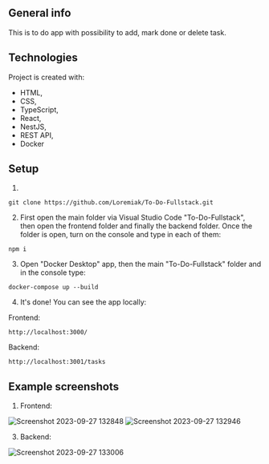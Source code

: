 ## General info

This is to do app with possibility to add, mark done or delete task.

## Technologies

Project is created with:

- HTML,
- CSS,
- TypeScript,
- React,
- NestJS,
- REST API,
- Docker

## Setup

1.

```
git clone https://github.com/Loremiak/To-Do-Fullstack.git
```

2. First open the main folder via Visual Studio Code "To-Do-Fullstack", then open the frontend folder and finally the backend folder. Once the folder is open, turn on the console and type in each of them:

```
npm i
```

3. Open "Docker Desktop" app, then the main "To-Do-Fullstack" folder and in the console type:

```
docker-compose up --build
```

4. It's done! You can see the app locally:

Frontend:

```
http://localhost:3000/
```

Backend:

```
http://localhost:3001/tasks
```

## Example screenshots

1. Frontend:

![Screenshot 2023-09-27 132848](https://github.com/Loremiak/To-Do-Fullstack/assets/99645860/8ca86b16-ede7-4d34-b40b-0314e5d72984)
![Screenshot 2023-09-27 132946](https://github.com/Loremiak/To-Do-Fullstack/assets/99645860/a5bfb945-c5e2-41d9-8f20-a523e89480bc)


3. Backend:

![Screenshot 2023-09-27 133006](https://github.com/Loremiak/To-Do-Fullstack/assets/99645860/97bbd6a9-cd12-4fde-922a-0fd033425b37)
